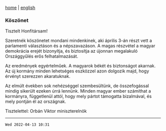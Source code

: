 [home](../README.md)
 | 
[english](../en/2022-04-13.md)

### Köszönet

Tisztelt Honfitársam!

Szeretnék köszönetet mondani mindenkinek, aki április 3-án részt vett a parlamenti választáson és a népszavazáson. A magas részvétel a magyar demokrácia erejét bizonyítja, és biztosítja az újonnan megalakuló Országgyűlés erős felhatalmazását.

Az eredmények egyértelműek. A magyarok békét és biztonságot akarnak. Az új kormány minden lehetséges eszközzel azon dolgozik majd, hogy érvényt szerezzen akaratuknak.

Az elmúlt években sok nehézséggel szembesültünk, de összefogással mindig sikerült ezeken úrrá lennünk. Minden magyar ember számíthat a kormányra, függetlenül attól, hogy mely pártot támogatta bizalmával, és mely pontján él az országnak.

Tisztelettel:
Orbán Viktor
miniszterelnök

---
`Wed 2022-04-13 10:31`